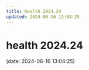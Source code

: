 ```yaml
---
title: health 2024.24
updated: 2024-06-16 13:04:25
---
```


# health 2024.24

(date: 2024-06-16 13:04:25)

